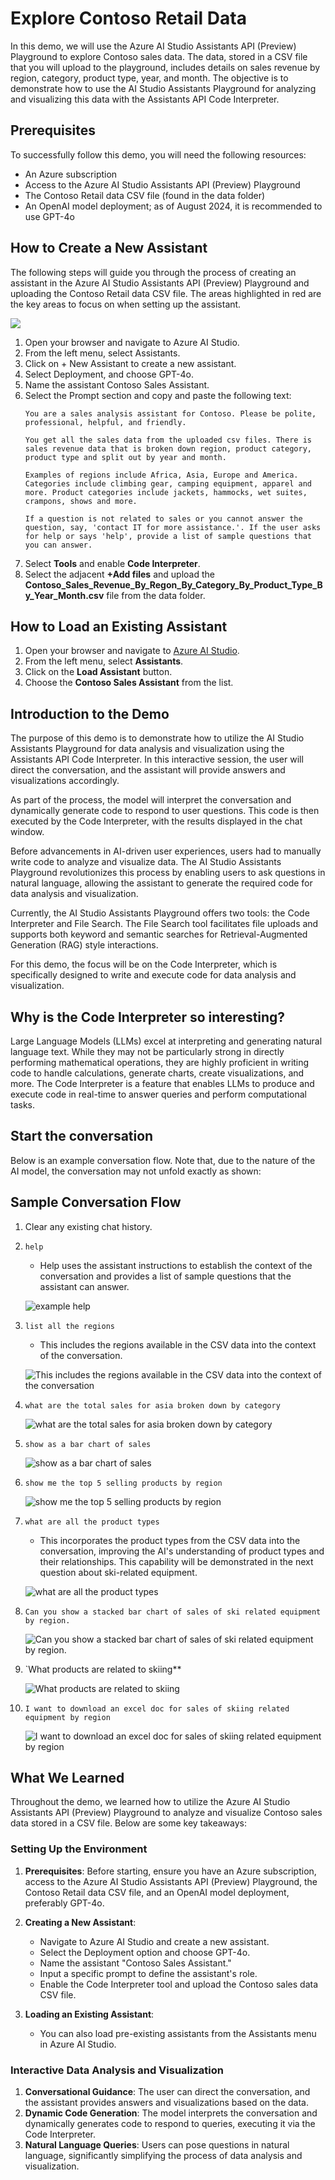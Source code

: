 # Explore Contoso Retail Data

In this demo, we will use the Azure AI Studio Assistants API (Preview) Playground to explore Contoso sales data. The data, stored in a CSV file that you will upload to the playground, includes details on sales revenue by region, category, product type, year, and month. The objective is to demonstrate how to use the AI Studio Assistants Playground for analyzing and visualizing this data with the Assistants API Code Interpreter.

## Prerequisites

To successfully follow this demo, you will need the following resources:

- An Azure subscription
- Access to the Azure AI Studio Assistants API (Preview) Playground
- The Contoso Retail data CSV file (found in the data folder)
- An OpenAI model deployment; as of August 2024, it is recommended to use GPT-4o

## How to Create a New Assistant

The following steps will guide you through the process of creating an assistant in the Azure AI Studio Assistants API (Preview) Playground and uploading the Contoso Retail data CSV file. The areas highlighted in red are the key areas to focus on when setting up the assistant.

![](media/ai-studio-assistants-setup.png)

1. Open your browser and navigate to Azure AI Studio.
1. From the left menu, select Assistants.
1. Click on + New Assistant to create a new assistant.
1. Select Deployment, and choose GPT-4o.
1. Name the assistant Contoso Sales Assistant.
1. Select the Prompt section and copy and paste the following text:
   ```text
   You are a sales analysis assistant for Contoso. Please be polite, professional, helpful, and friendly.

   You get all the sales data from the uploaded csv files. There is sales revenue data that is broken down region, product category, product type and split out by year and month.

   Examples of regions include Africa, Asia, Europe and America. Categories include climbing gear, camping equipment, apparel and more. Product categories include jackets, hammocks, wet suites, crampons, shows and more.

   If a question is not related to sales or you cannot answer the question, say, 'contact IT for more assistance.'. If the user asks for help or says 'help', provide a list of sample questions that you can answer.
   ```
1. Select **Tools** and enable **Code Interpreter**.
1. Select the adjacent **+Add files** and upload the **Contoso_Sales_Revenue_By_Regon_By_Category_By_Product_Type_By_Year_Month.csv** file from the data folder.

## How to Load an Existing Assistant

1. Open your browser and navigate to [Azure AI Studio](https://ai.azure.com).
2. From the left menu, select **Assistants**.
3. Click on the **Load Assistant** button.
4. Choose the **Contoso Sales Assistant** from the list.

## Introduction to the Demo

The purpose of this demo is to demonstrate how to utilize the AI Studio Assistants Playground for data analysis and visualization using the Assistants API Code Interpreter. In this interactive session, the user will direct the conversation, and the assistant will provide answers and visualizations accordingly.

As part of the process, the model will interpret the conversation and dynamically generate code to respond to user questions. This code is then executed by the Code Interpreter, with the results displayed in the chat window.

Before advancements in AI-driven user experiences, users had to manually write code to analyze and visualize data. The AI Studio Assistants Playground revolutionizes this process by enabling users to ask questions in natural language, allowing the assistant to generate the required code for data analysis and visualization.

Currently, the AI Studio Assistants Playground offers two tools: the Code Interpreter and File Search. The File Search tool facilitates file uploads and supports both keyword and semantic searches for Retrieval-Augmented Generation (RAG) style interactions.

For this demo, the focus will be on the Code Interpreter, which is specifically designed to write and execute code for data analysis and visualization.

## Why is the Code Interpreter so interesting?

Large Language Models (LLMs) excel at interpreting and generating natural language text. While they may not be particularly strong in directly performing mathematical operations, they are highly proficient in writing code to handle calculations, generate charts, create visualizations, and more. The Code Interpreter is a feature that enables LLMs to produce and execute code in real-time to answer queries and perform computational tasks.

## Start the conversation

Below is an example conversation flow. Note that, due to the nature of the AI model, the conversation may not unfold exactly as shown:

## Sample Conversation Flow

1. Clear any existing chat history.
1. `help`

   - Help uses the assistant instructions to establish the context of the conversation and provides a list of sample questions that the assistant can answer.

   ![example help](media/help.png)

1. `list all the regions`

   - This includes the regions available in the CSV data into the context of the conversation.

   ![This includes the regions available in the CSV data into the context of the conversation](media/list-regions.png)

1. `what are the total sales for asia broken down by category`

   ![what are the total sales for asia broken down by category](media/total-sales-asia.png)

1. `show as a bar chart of sales`

   ![show as a bar chart of sales](media/show-bar-chart-asia-sales.png)

1. `show me the top 5 selling products by region`

   ![show me the top 5 selling products by region](media/top-5-selling-products-by-region.png)

1. `what are all the product types`

   - This incorporates the product types from the CSV data into the conversation, improving the AI's understanding of product types and their relationships. This capability will be demonstrated in the next question about ski-related equipment.

   ![what are all the product types](media/product-types.png)

1. `Can you show a stacked bar chart of sales of ski related equipment by region.`

   ![Can you show a stacked bar chart of sales of ski related equipment by region.](media/ski-related-gear-sales.png)

1. `What products are related to skiing\*\*

   ![What products are related to skiing](media/ski-related-gear.png)

1. `I want to download an excel doc for sales of skiing related equipment by region`

   ![I want to download an excel doc for sales of skiing related equipment by region](media/download-excel.png)

## What We Learned

Throughout the demo, we learned how to utilize the Azure AI Studio Assistants API (Preview) Playground to analyze and visualize Contoso sales data stored in a CSV file. Below are some key takeaways:

### Setting Up the Environment

1. **Prerequisites**: Before starting, ensure you have an Azure subscription, access to the Azure AI Studio Assistants API (Preview) Playground, the Contoso Retail data CSV file, and an OpenAI model deployment, preferably GPT-4o.

2. **Creating a New Assistant**:

   - Navigate to Azure AI Studio and create a new assistant.
   - Select the Deployment option and choose GPT-4o.
   - Name the assistant "Contoso Sales Assistant."
   - Input a specific prompt to define the assistant's role.
   - Enable the Code Interpreter tool and upload the Contoso sales data CSV file.

3. **Loading an Existing Assistant**:
   - You can also load pre-existing assistants from the Assistants menu in Azure AI Studio.

### Interactive Data Analysis and Visualization

1. **Conversational Guidance**: The user can direct the conversation, and the assistant provides answers and visualizations based on the data.
2. **Dynamic Code Generation**: The model interprets the conversation and dynamically generates code to respond to queries, executing it via the Code Interpreter.
3. **Natural Language Queries**: Users can pose questions in natural language, significantly simplifying the process of data analysis and visualization.
